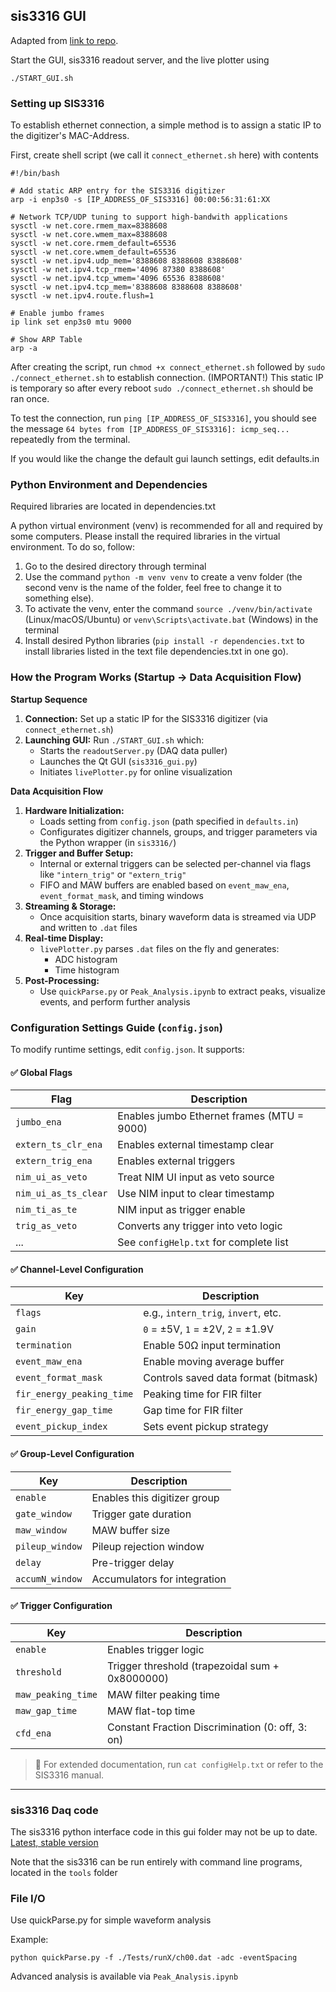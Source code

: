## sis3316 GUI ###

Adapted from [link to repo](https://github.com/dougUCN/sis3316_gui).

Start the GUI, sis3316 readout server, and the live plotter using 

```
./START_GUI.sh
```
### Setting up SIS3316 ###

To establish ethernet connection, a simple method is to assign a static IP to the digitizer's MAC-Address. 

First, create shell script (we call it `connect_ethernet.sh` here) with contents

```
#!/bin/bash

# Add static ARP entry for the SIS3316 digitizer
arp -i enp3s0 -s [IP_ADDRESS_OF_SIS3316] 00:00:56:31:61:XX

# Network TCP/UDP tuning to support high-bandwith applications
sysctl -w net.core.rmem_max=8388608
sysctl -w net.core.wmem_max=8388608
sysctl -w net.core.rmem_default=65536
sysctl -w net.core.wmem_default=65536
sysctl -w net.ipv4.udp_mem='8388608 8388608 8388608'
sysctl -w net.ipv4.tcp_rmem='4096 87380 8388608'
sysctl -w net.ipv4.tcp_wmem='4096 65536 8388608'
sysctl -w net.ipv4.tcp_mem='8388608 8388608 8388608'
sysctl -w net.ipv4.route.flush=1

# Enable jumbo frames
ip link set enp3s0 mtu 9000

# Show ARP Table
arp -a
```

After creating the script, run `chmod +x connect_ethernet.sh` followed by `sudo ./connect_ethernet.sh` to establish connection. (IMPORTANT!) This static IP is temporary so after every reboot `sudo ./connect_ethernet.sh` should be ran once. 

To test the connection, run `ping [IP_ADDRESS_OF_SIS3316]`, you should see the message `64 bytes from [IP_ADDRESS_OF_SIS3316]: icmp_seq...` repeatedly from the terminal.

If you would like the change the default gui launch settings, edit defaults.in

### Python Environment and Dependencies ###

Required libraries are located in dependencies.txt

A python virtual environment (venv) is recommended for all and required by some computers. Please install the required libraries in the virtual environment. To do so, follow:

1. Go to the desired directory through terminal
2. Use the command ```python -m venv venv``` to create a venv folder (the second venv is the name of the folder, feel free to change it to something else).
3. To activate the venv, enter the command ```source ./venv/bin/activate``` (Linux/macOS/Ubuntu) or ```venv\Scripts\activate.bat``` (Windows) in the terminal
4. Install desired Python libraries (```pip install -r dependencies.txt``` to install libraries listed in the text file dependencies.txt in one go).

### How the Program Works (Startup -> Data Acquisition Flow) ###

**Startup Sequence**
1. **Connection:** Set up a static IP for the SIS3316 digitizer (via `connect_ethernet.sh`)
2. **Launching GUI:** Run `./START_GUI.sh` which:
      - Starts the `readoutServer.py` (DAQ data puller)
      - Launches the Qt GUI (`sis3316_gui.py`)
      - Initiates `livePlotter.py` for online visualization

**Data Acquisition Flow**
1. **Hardware Initialization:**
      - Loads setting from `config.json` (path specified in `defaults.in`)
      - Configurates digitizer channels, groups, and trigger parameters via the Python wrapper (in `sis3316/`)
2. **Trigger and Buffer Setup:**
      - Internal or external triggers can be selected per-channel via flags like `"intern_trig"` or `"extern_trig"`
      - FIFO and MAW buffers are enabled based on `event_maw_ena`, `event_format_mask`, and timing windows
3. **Streaming & Storage:**
      - Once acquisition starts, binary waveform data is streamed via UDP and written to `.dat` files
4. **Real-time Display:**
      - `livePlotter.py` parses `.dat` files on the fly and generates:
           - ADC histogram
           - Time histogram
5. **Post-Processing:**
      - Use `quickParse.py` or `Peak_Analysis.ipynb` to extract peaks, visualize events, and perform further analysis

### Configuration Settings Guide (`config.json`) ###

To modify runtime settings, edit `config.json`. It supports:

#### ✅ Global Flags

| Flag               | Description |
|--------------------|-------------|
| `jumbo_ena`        | Enables jumbo Ethernet frames (MTU = 9000) |
| `extern_ts_clr_ena`| Enables external timestamp clear |
| `extern_trig_ena`  | Enables external triggers |
| `nim_ui_as_veto`   | Treat NIM UI input as veto source |
| `nim_ui_as_ts_clear` | Use NIM input to clear timestamp |
| `nim_ti_as_te`     | NIM input as trigger enable |
| `trig_as_veto`     | Converts any trigger into veto logic |
| ...                | See `configHelp.txt` for complete list |

#### ✅ Channel-Level Configuration

| Key                   | Description |
|------------------------|-------------|
| `flags`               | e.g., `intern_trig`, `invert`, etc. |
| `gain`                | `0` = ±5V, `1` = ±2V, `2` = ±1.9V |
| `termination`         | Enable 50Ω input termination |
| `event_maw_ena`       | Enable moving average buffer |
| `event_format_mask`   | Controls saved data format (bitmask) |
| `fir_energy_peaking_time` | Peaking time for FIR filter |
| `fir_energy_gap_time`     | Gap time for FIR filter |
| `event_pickup_index`  | Sets event pickup strategy |

#### ✅ Group-Level Configuration

| Key              | Description |
|------------------|-------------|
| `enable`         | Enables this digitizer group |
| `gate_window`    | Trigger gate duration |
| `maw_window`     | MAW buffer size |
| `pileup_window`  | Pileup rejection window |
| `delay`          | Pre-trigger delay |
| `accumN_window`  | Accumulators for integration |

#### ✅ Trigger Configuration

| Key              | Description |
|------------------|-------------|
| `enable`         | Enables trigger logic |
| `threshold`      | Trigger threshold (trapezoidal sum + 0x8000000) |
| `maw_peaking_time` | MAW filter peaking time |
| `maw_gap_time`     | MAW flat-top time |
| `cfd_ena`        | Constant Fraction Discrimination (0: off, 3: on) |

> 📝 For extended documentation, run `cat configHelp.txt` or refer to the SIS3316 manual.

---

### sis3316 Daq code ###

The sis3316 python interface code in this gui folder may not be up to date. [Latest, stable version](https://github.com/dougUCN/SIS3316)

Note that the sis3316 can be run entirely with command line programs, located in the `tools` folder

### File I/O ###

Use quickParse.py for simple waveform analysis

Example:
```
python quickParse.py -f ./Tests/runX/ch00.dat -adc -eventSpacing
```
Advanced analysis is available via `Peak_Analysis.ipynb`


